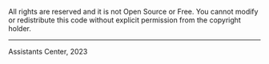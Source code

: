All rights are reserved and it is not Open Source or Free. You cannot modify or redistribute this code without explicit permission from the copyright holder.

<hr/>

Assistants Center, 2023